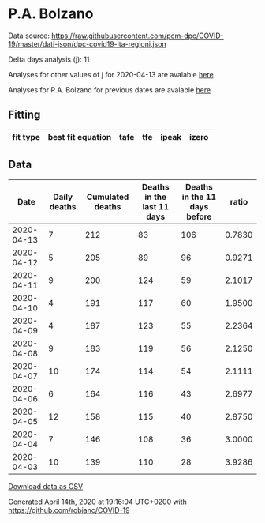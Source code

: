# P.A. Bolzano

Data source: https://raw.githubusercontent.com/pcm-dpc/COVID-19/master/dati-json/dpc-covid19-ita-regioni.json

Delta days analysis (j): 11

Analyses for other values of j for 2020-04-13 are avalable [here](../2020-04-13/README.md)

Analyses for P.A. Bolzano for previous dates are avalable [here](../README.md)

## Fitting 
|fit type|best fit equation|tafe|tfe|ipeak|izero|
|-------|-----|--------|------|---|---|

## Data
|Date|Daily deaths|Cumulated deaths|Deaths in the last 11 days|Deaths in the 11 days before|ratio|
|----|----------|-----------|-------|--------------------|-----|
|2020-04-13|7|212|83|106|0.7830|
|2020-04-12|5|205|89|96|0.9271|
|2020-04-11|9|200|124|59|2.1017|
|2020-04-10|4|191|117|60|1.9500|
|2020-04-09|4|187|123|55|2.2364|
|2020-04-08|9|183|119|56|2.1250|
|2020-04-07|10|174|114|54|2.1111|
|2020-04-06|6|164|116|43|2.6977|
|2020-04-05|12|158|115|40|2.8750|
|2020-04-04|7|146|108|36|3.0000|
|2020-04-03|10|139|110|28|3.9286|

[Download data as CSV](COVID-19_p.a._bolzano_j11_2020-04-13.csv)

Generated April 14th, 2020 at 19:16:04 UTC+0200 with https://github.com/robianc/COVID-19
